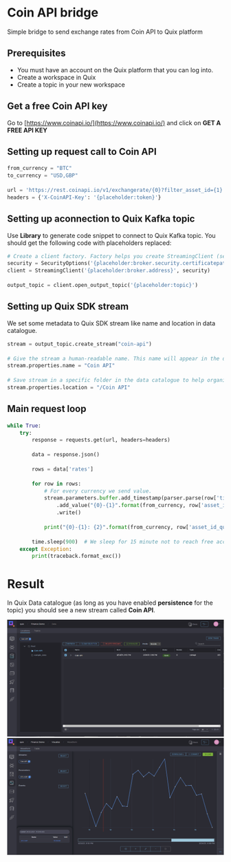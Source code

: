# Coin API bridge
Simple bridge to send exchange rates from Coin API to Quix platform

## Prerequisites
- You must have an account on the Quix platform that you can log into.
- Create a workspace in Quix
- Create a topic in your new workspace

## Get a free Coin API key
Go to [https://www.coinapi.io/](https://www.coinapi.io/) and click on **GET A FREE API KEY**

## Setting up request call to Coin API
```python
from_currency = "BTC"
to_currency = "USD,GBP"

url = 'https://rest.coinapi.io/v1/exchangerate/{0}?filter_asset_id={1}'.format(from_currency, to_currency)
headers = {'X-CoinAPI-Key': '{placeholder:token}'}
```

## Setting up aconnection to Quix Kafka topic
Use **Library** to generate code snippet to connect to Quix Kafka topic. You should get the following code with placeholders replaced:
```python
# Create a client factory. Factory helps you create StreamingClient (see below) a little bit easier
security = SecurityOptions('{placeholder:broker.security.certificatepath}', "{placeholder:broker.security.username}", "{placeholder:broker.security.password}")
client = StreamingClient('{placeholder:broker.address}', security)

output_topic = client.open_output_topic('{placeholder:topic}')
```

## Setting up Quix SDK stream
We set some metadata to Quix SDK stream like name and location in data catalogue.
```python
stream = output_topic.create_stream("coin-api")

# Give the stream a human-readable name. This name will appear in the data catalogue.
stream.properties.name = "Coin API"

# Save stream in a specific folder in the data catalogue to help organize your workspace.
stream.properties.location = "/Coin API"
```

## Main request loop
```python
while True:
    try:
        response = requests.get(url, headers=headers)

        data = response.json()

        rows = data['rates']

        for row in rows:
            # For every currency we send value.
            stream.parameters.buffer.add_timestamp(parser.parse(row['time'])) \
                .add_value("{0}-{1}".format(from_currency, row['asset_id_quote']), row['rate']) \
                .write()

            print("{0}-{1}: {2}".format(from_currency, row['asset_id_quote'], row['rate']))

        time.sleep(900)  # We sleep for 15 minute not to reach free account limit.
    except Exception:
        print(traceback.format_exc())
```

# Result
In Quix Data catalogue (as long as you have enabled **persistence** for the topic) you should see a new stream called **Coin API**.

[![](img/data-catalogue.png )](img/data-catalogue.png "Data catalogue") 
[![](img/visualize.png )](img/visualize.png "Visualize") 
